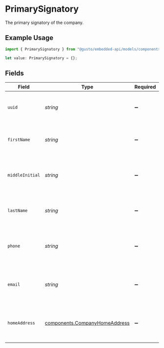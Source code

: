 # PrimarySignatory

The primary signatory of the company.

## Example Usage

```typescript
import { PrimarySignatory } from "@gusto/embedded-api/models/components";

let value: PrimarySignatory = {};
```

## Fields

| Field                                                                          | Type                                                                           | Required                                                                       | Description                                                                    |
| ------------------------------------------------------------------------------ | ------------------------------------------------------------------------------ | ------------------------------------------------------------------------------ | ------------------------------------------------------------------------------ |
| `uuid`                                                                         | *string*                                                                       | :heavy_minus_sign:                                                             | The UUID of the company's primary signatory.                                   |
| `firstName`                                                                    | *string*                                                                       | :heavy_minus_sign:                                                             | The company's primary signatory's first name.                                  |
| `middleInitial`                                                                | *string*                                                                       | :heavy_minus_sign:                                                             | The company's primary signatory's middle initial.                              |
| `lastName`                                                                     | *string*                                                                       | :heavy_minus_sign:                                                             | The company's primary signatory's last name.                                   |
| `phone`                                                                        | *string*                                                                       | :heavy_minus_sign:                                                             | The company's primary signatory's phone number.                                |
| `email`                                                                        | *string*                                                                       | :heavy_minus_sign:                                                             | The company's primary signatory's email address.                               |
| `homeAddress`                                                                  | [components.CompanyHomeAddress](../../models/components/companyhomeaddress.md) | :heavy_minus_sign:                                                             | The company's primary signatory's home address.                                |